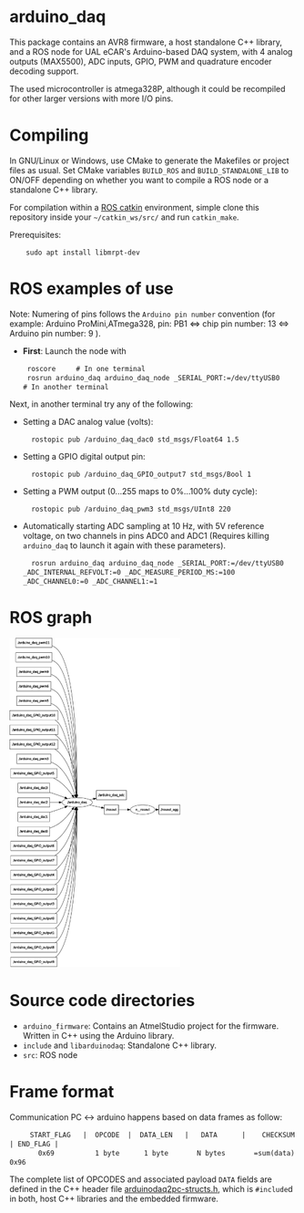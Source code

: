 arduino_daq
==================

This package contains an AVR8 firmware, a host standalone C++ library,
and a ROS node for UAL eCAR's Arduino-based DAQ system, with 4 analog
outputs (MAX5500), ADC inputs, GPIO, PWM and quadrature encoder
decoding support.

The used microcontroller is atmega328P, although it could be recompiled
for other larger versions with more I/O pins.

Compiling
=====================

In GNU/Linux or Windows, use CMake to generate the Makefiles or project files as usual.
Set CMake variables `BUILD_ROS` and `BUILD_STANDALONE_LIB` to ON/OFF depending on whether
you want to compile a ROS node or a standalone C++ library.

For compilation within a [ROS catkin](http://wiki.ros.org/catkin) environment, simple clone
this repository inside your `~/catkin_ws/src/` and run `catkin_make`.

Prerequisites:

        sudo apt install libmrpt-dev

ROS examples of use
=====================

Note: Numering of pins follows the `Arduino pin number` convention
(for example: Arduino ProMini,ATmega328, pin: PB1 <=> chip pin number: 13 <=> Arduino pin number: 9 ).

* **First**: Launch the node with

       roscore     # In one terminal
       rosrun arduino_daq arduino_daq_node _SERIAL_PORT:=/dev/ttyUSB0    # In another terminal

Next, in another terminal try any of the following:

* Setting a DAC analog value (volts):

        rostopic pub /arduino_daq_dac0 std_msgs/Float64 1.5

* Setting a GPIO digital output pin:

        rostopic pub /arduino_daq_GPIO_output7 std_msgs/Bool 1

* Setting a PWM output (0...255 maps to 0%...100% duty cycle):

        rostopic pub /arduino_daq_pwm3 std_msgs/UInt8 220

* Automatically starting ADC sampling at 10 Hz, with 5V reference voltage, on two
channels in pins ADC0 and ADC1 (Requires killing `arduino_daq` to launch it again
with these parameters).

        rosrun arduino_daq arduino_daq_node _SERIAL_PORT:=/dev/ttyUSB0 _ADC_INTERNAL_REFVOLT:=0 _ADC_MEASURE_PERIOD_MS:=100 _ADC_CHANNEL0:=0 _ADC_CHANNEL1:=1


ROS graph
=======================

<img width="300" src="https://raw.githubusercontent.com/ual-arm-ros-pkg/arduino-daq-ros-pkg/master/doc/rosgraph_arduino_daq.png" />


Source code directories
=======================
* `arduino_firmware`: Contains an AtmelStudio project for the firmware. Written in C++ using the Arduino library.
* `include` and `libarduinodaq`: Standalone C++ library.
* `src`: ROS node


Frame format
=====================

Communication PC <-> arduino happens based on data frames as follow:

         START_FLAG   |  OPCODE  |  DATA_LEN   |   DATA      |    CHECKSUM    | END_FLAG |
           0x69          1 byte      1 byte       N bytes       =sum(data)       0x96

The complete list of OPCODES and associated payload `DATA` fields are defined in the C++ header
file [arduinodaq2pc-structs.h](https://github.com/ual-arm-ros-pkg/arduino-daq-ros-pkg/blob/master/arduino_firmware/arduino_daq/arduino_daq/arduinodaq2pc-structs.h),
which is `#include`d in both, host C++ libraries and the embedded firmware.
